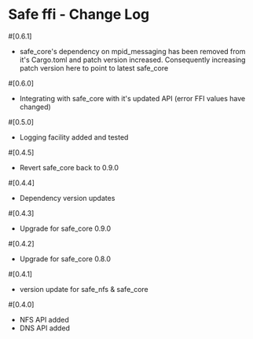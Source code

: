 # Safe ffi - Change Log

#[0.6.1]
- safe_core's dependency on mpid_messaging has been removed from it's Cargo.toml and patch version increased. Consequently increasing patch version here to point to latest safe_core

#[0.6.0]
- Integrating with safe_core with it's updated API (error FFI values have changed)

#[0.5.0]
- Logging facility added and tested

#[0.4.5]
- Revert safe_core back to 0.9.0

#[0.4.4]
- Dependency version updates

#[0.4.3]
- Upgrade for safe_core 0.9.0

#[0.4.2]
- Upgrade for safe_core 0.8.0

#[0.4.1]
- version update for safe_nfs & safe_core

#[0.4.0]
- NFS API added
- DNS API added
